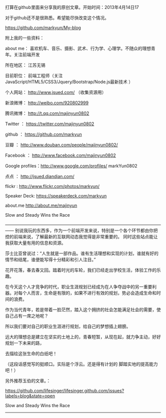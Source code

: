 打算在github里面来分享我的原创文章。开始时间：2013年4月14日17  

对于github还不是很熟悉。希望能尽快改变这个情况。

https://github.com/markyun/My-blog

附上我的一些资料：

about me： 喜欢机车、音乐、摄影、武术、行为学、心理学。不随众的理想青年。关注前端开发

所在地区： 江苏无锡  

目前职位： 前端工程师（关注 JavaScript/HTML5/CSS3/Jquery/Bootstrap/Node.js最新技术 ）

个人网站： http://www.jsued.com/ （收集资源用）

新浪微博： http://weibo.com/920802999

腾讯微博： http://t.qq.com/majinyun0802

Twitter ： https://twitter.com/majinyun0802

github  ： https://github.com/markyun

豆瓣    ： http://www.douban.com/people/majinyun0802/

Facebook ： http://www.facebook.com/majinyun0802

Google profiles：http://www.google.com/profiles/ markYun0802

点点   ： http://jsued.diandian.com/

flickr  : http://www.flickr.com/photos/markyun/

Speaker Deck:  https://speakerdeck.com/markyun

about.me http://about.me/majinyun

Slow and Steady Wins the Race    

—————————————————————————————————————— 
别说我玩的东西多，作为一个前端开发来说，特别是一个各个环节都由你把控的前端来说，了解最新的互联网动态我觉得是非常重要的。
同时这些站点能让我获取大量有用的信息和资源。 


莎士比亚曾说过：“人生就是一部作品。谁有生活理想和实现的计划，谁就有好的情节和结尾，谁便能写得十分精彩和引人注目。”

花开花落，春去春又回。踏着时光的车轮，我们已经走出学校生活，体验工作的乐趣。

在今天这个人才竞争的时代，职业生涯规划已经成为在人争夺战中的另一重要利器。对每个人而言，生命是有限的，如果不进行有效的规划，势必会造成生命和时间的浪费。

作为当代青年，若是带着一脸茫然，踏入这个拥挤的社会怎能满足社会的需要，使自己占有一席之地呢？

所以我们要对自己的职业生涯进行规划，给自己的梦想插上翅膀。

远大的理想总是建立在坚实的土地上的，青春短暂，从现在起，就力争主动，好好规划一下未来的路，

去描绘这张生命的白纸吧！

（这段话感觉写的挺顺口。实际是个浮云。还是得有计划的 脚踏实地的提高能力吧！）
 
另外推荐玉伯的文章。：

https://github.com/lifesinger/lifesinger.github.com/issues?labels=blog&state=open


Slow and Steady Wins the Race  
________________________________________________________________________________________________________________
